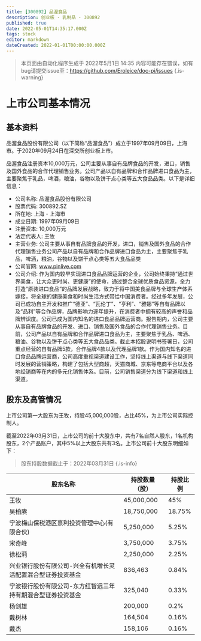 ```yaml
---
title: [300892] 品渥食品
description: 创业板 - 乳制品 - 300892
published: true
date: 2022-05-01T14:35:17.000Z
tags: stock
editor: markdown
dateCreated: 2022-01-01T00:00:00.000Z
---
```


> 本页面由自动化程序生成于 2022年5月1日 14:35
> 内容可能存在错误，如有bug请提交issue至：https://github.com/Eroleice/doc-pi/issues
{.is-warning}

# 上市公司基本情况

## 基本资料

品渥食品股份有限公司（以下简称“品渥食品”）成立于1997年09月09日，上海市。于2020年09月24日在深交所创业板上市。

品渥食品注册资本10,000万元，公司主要从事自有品牌食品的开发，进口，销售及国外食品的合作代理销售业务。公司产品以自有品牌和合作品牌进口食品为主，主要聚焦于乳品，啤酒，粮油，谷物以及饼干点心类等五大食品品类。以下是详细信息：

- 公司名称: 品渥食品股份有限公司
- 股票代码: 300892.SZ
- 所在地: 上海 - 上海市
- 成立日期: 1997年09月09日
- 注册资本: 10,000万元
- 法定代表人: 王牧
- 主营业务: 公司主要从事自有品牌食品的开发，进口，销售及国外食品的合作代理销售业务公司产品以自有品牌和合作品牌进口食品为主，主要聚焦于乳品，啤酒，粮油，谷物以及饼干点心类等五大食品品类
- 公司官网: www.pinlive.com
- 公司介绍: 作为国内较早实现进口食品品牌运营的企业，公司始终秉持“通过世界美食，让大众更时尚、更健康”的使命，通过整合全球优质食品资源，全力打造“原装进口食品”的品牌发展战略，致力于将中国美食品牌与全球生产体系嫁接，将全球的健康美食和时尚生活方式带给中国消费者。经过多年发展，公司已成功自主开发和推广“德亚”、“瓦伦丁”、“亨利”、“雅娜”等自有品牌以及“品利”等合作品牌，品牌影响力逐年提升，在消费者中拥有较高的声誉和品牌辨识度。公司已成为国内知名的进口食品品牌运营商。报告期内，公司主要从事自有品牌食品的开发、进口、销售及国外食品的合作代理销售业务。目前，公司产品以自有品牌和合作品牌进口食品为主，主要聚焦于乳品、啤酒、粮油、谷物以及饼干点心类等五大食品品类。截止本招股说明书签署日，公司重点经营的自有品牌5款，合作品牌4款以及代理品牌1款。作为国内知名的进口食品品牌运营商，公司高度重视渠道建设工作，坚持线上渠道与线下渠道同时发展的营销策略，构建了包括大型商超，天猫商城、京东等电商平台以及各地经销商等在内的多元化销售体系。目前，公司销售渠道分为线下渠道和线上渠道。


## 股东及高管情况

上市公司第一大股东为王牧，持股45,000,000股，占比45%，为上市公司实际控制人。

截至2022年03月31日，上市公司的前十大股东中，共有7名自然人股东，1名机构股东，2个产品账户，其中5%以上大股东共有3名。上市公司前十大股东明细如下：

> 股东持股数据截止于：2022年03月31日
{.is-info}

| 股东名称 | 持股数量（股） | 持股比例 |
| --- | --- | --- |
| 王牧 | 45,000,000 | 45% |
| 吴柏赓 | 18,750,000 | 18.75% |
| 宁波梅山保税港区熹利投资管理中心(有限合伙) | 5,250,000 | 5.25% |
| 宋奇峰 | 3,750,000 | 3.75% |
| 徐松莉 | 2,250,000 | 2.25% |
| 兴业银行股份有限公司-兴全有机增长灵活配置混合型证券投资基金 | 836,463 | 0.84% |
| 宁波银行股份有限公司-东方红智远三年持有期混合型证券投资基金 | 325,040 | 0.33% |
| 杨剑雄 | 200,000 | 0.2% |
| 戴树林 | 164,504 | 0.16% |
| 戴杰 | 158,106 | 0.16% |




